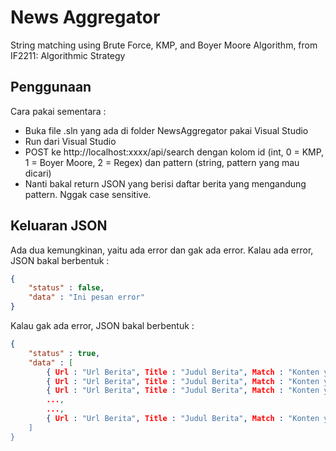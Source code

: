 # News Aggregator

 String matching using Brute Force, KMP, and Boyer Moore Algorithm, from IF2211: Algorithmic Strategy

## Penggunaan
Cara pakai sementara :
- Buka file .sln yang ada di folder NewsAggregator pakai Visual Studio
- Run dari Visual Studio
- POST ke http://localhost:xxxx/api/search dengan kolom id (int, 0 = KMP, 1 = Boyer Moore, 2 = Regex) dan pattern (string, pattern yang mau dicari)
- Nanti bakal return JSON yang berisi daftar berita yang mengandung pattern. Nggak case sensitive.

## Keluaran JSON
Ada dua kemungkinan, yaitu ada error dan gak ada error. Kalau ada error, JSON bakal berbentuk :
```json
{
	"status" : false,
	"data" : "Ini pesan error"
}
```

Kalau gak ada error, JSON bakal berbentuk :
```json
{
	"status" : true,
	"data" : [
		{ Url : "Url Berita", Title : "Judul Berita", Match : "Konten yang sesuai dengan yang dicari"},
		{ Url : "Url Berita", Title : "Judul Berita", Match : "Konten yang sesuai dengan yang dicari"},
		{ Url : "Url Berita", Title : "Judul Berita", Match : "Konten yang sesuai dengan yang dicari"},
		...,
		...,
		{ Url : "Url Berita", Title : "Judul Berita", Match : "Konten yang sesuai dengan yang dicari}
	]
}
```
